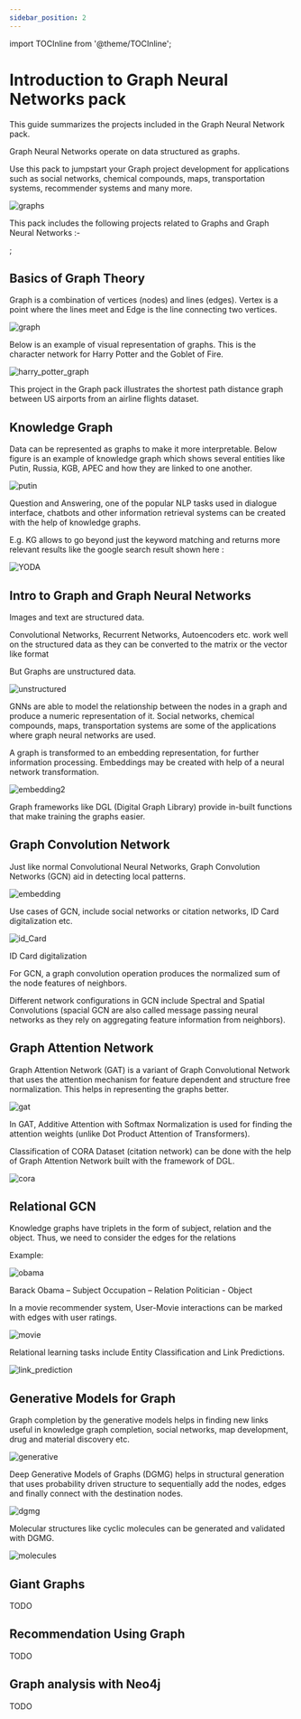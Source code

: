 ```yaml
---
sidebar_position: 2
---
```

import TOCInline from '@theme/TOCInline';


# Introduction to Graph Neural Networks pack

This guide summarizes the projects included in the Graph Neural Network pack.

Graph Neural Networks operate on data structured as graphs.

Use this pack to jumpstart your Graph project development for applications such as social networks, chemical compounds, maps, transportation systems, recommender systems and many more.

![graphs](/img/graphs.png)

This pack includes the following projects related to Graphs and Graph Neural Networks :-

<TOCInline toc={toc} />;

## Basics of Graph Theory

Graph is a combination of vertices (nodes) and lines (edges). Vertex is a point where the lines meet and Edge is the line connecting two vertices.

![graph](/img/graph.png)

Below is an example of visual representation of graphs. This is the character network for Harry Potter and the Goblet of Fire.

![harry_potter_graph](/img/harry_potter_graph.png)

This project in the Graph pack illustrates the shortest path distance graph between US airports from an airline flights dataset.

## Knowledge Graph

Data can be represented as graphs to make it more interpretable. Below figure is an example of knowledge graph which shows several entities like Putin, Russia, KGB, APEC and how they are linked to one another.

![putin](/img/putin.png)

Question and Answering, one of the popular NLP tasks used in dialogue interface, chatbots and other information retrieval systems can be created with the help of knowledge graphs.

E.g. KG allows to go beyond just the keyword matching and returns more relevant results like the google search result shown here :

![YODA](/img/YODA.png)


## Intro to Graph and Graph Neural Networks

Images and text are structured data.

Convolutional Networks, Recurrent Networks, Autoencoders etc. work well on the structured data as they can be converted to the matrix or the vector like format

But Graphs are unstructured data.

![unstructured](/img/unstructured.png)

GNNs are able to model the relationship between the nodes in a graph and produce a numeric representation of it. Social networks, chemical compounds, maps, transportation systems are some of the applications where graph neural networks are used.

A graph is transformed to an embedding representation, for further information processing. Embeddings may be created with help of a neural network transformation.

![embedding2](/img/embedding2.jpg)

Graph frameworks like DGL (Digital Graph Library) provide in-built functions that make training the graphs easier.

## Graph Convolution Network

Just like normal Convolutional Neural Networks, Graph Convolution Networks (GCN) aid in detecting local patterns.

![embedding](/img/embedding.jpg)

Use cases of GCN, include social networks or citation networks, ID Card digitalization etc.

![id_Card](/img/id_card.png)

ID Card digitalization

For GCN, a graph convolution operation produces the normalized sum of the node features of neighbors.

Different network configurations in GCN include Spectral and Spatial Convolutions (spacial GCN are also called message passing neural networks as they rely on aggregating feature information from neighbors).

## Graph Attention Network

Graph Attention Network (GAT) is a variant of Graph Convolutional Network that uses the attention mechanism for feature dependent and structure free normalization. This helps in representing the graphs better.

![gat](/img/gat.png)

In GAT, Additive Attention with Softmax Normalization is used for finding the attention weights (unlike Dot Product Attention of Transformers).

Classification of CORA Dataset (citation network) can be done with the help of Graph Attention Network built with the framework of DGL.

![cora](/img/cora.png)

## Relational GCN

Knowledge graphs have triplets in the form of subject, relation and the object. Thus, we need to consider the edges for the relations

Example:

![obama](/img/obama.png)

Barack Obama – Subject
Occupation – Relation
Politician - Object

In a movie recommender system, User-Movie interactions can be marked with edges with user ratings.

![movie](/img/movie.png)

Relational learning tasks include Entity Classification and Link Predictions.

![link_prediction](/img/link_prediction.png)

## Generative Models for Graph

Graph completion by the generative models helps in finding new links useful in knowledge graph completion, social networks, map development, drug and material discovery etc.

![generative](/img/generative.gif)

Deep Generative Models of Graphs (DGMG) helps in structural generation that uses probability driven structure to sequentially add the nodes, edges and finally connect with the destination nodes.

![dgmg](/img/dgmg.png)

Molecular structures like cyclic molecules can be generated and validated with DGMG.

![molecules](/img/molecules.png)

## Giant Graphs

TODO

## Recommendation Using Graph

TODO

## Graph analysis with Neo4j

TODO
